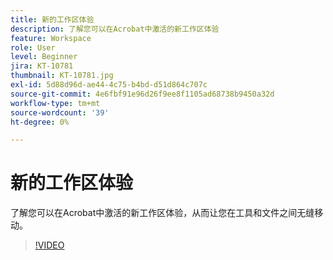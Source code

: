 ```yaml
---
title: 新的工作区体验
description: 了解您可以在Acrobat中激活的新工作区体验
feature: Workspace
role: User
level: Beginner
jira: KT-10781
thumbnail: KT-10781.jpg
exl-id: 5d88d96d-ae44-4c75-b4bd-d51d864c707c
source-git-commit: 4e6fbf91e96d26f9ee8f1105ad68738b9450a32d
workflow-type: tm+mt
source-wordcount: '39'
ht-degree: 0%

---
```


# 新的工作区体验

了解您可以在Acrobat中激活的新工作区体验，从而让您在工具和文件之间无缝移动。

>[!VIDEO](https://video.tv.adobe.com/v/345949?quality=12&learn=on&hidetitle=true)
